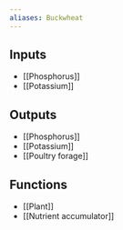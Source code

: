 ```yaml
---
aliases: Buckwheat
---
```

## Inputs
- [[Phosphorus]] 
- [[Potassium]]

## Outputs
- [[Phosphorus]] 
- [[Potassium]]
- [[Poultry forage]]

## Functions
- [[Plant]]
- [[Nutrient accumulator]]